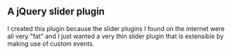 ## A jQuery slider plugin
I created this plugin because the slider plugins I found on the internet were all very "fat" and I just wanted a very
thin slider plugin that is extensible by making use of custom events.
